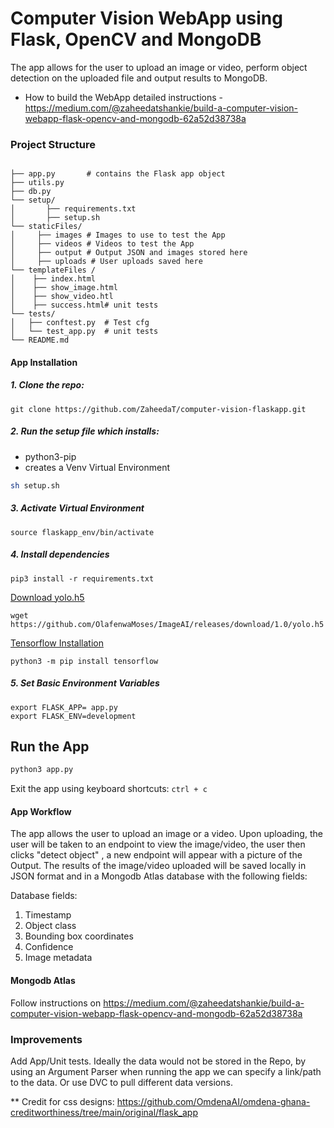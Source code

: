 # Computer Vision WebApp using Flask, OpenCV and MongoDB

The app allows for the user to upload an image or video, perform object detection on the uploaded file and output results to MongoDB.
* How to build the WebApp detailed instructions - https://medium.com/@zaheedatshankie/build-a-computer-vision-webapp-flask-opencv-and-mongodb-62a52d38738a

### Project Structure
```shell

├── app.py       # contains the Flask app object
├── utils.py
├── db.py
└── setup/
│       ├── requirements.txt
│       ├── setup.sh 
└── staticFiles/
│     ├── images # Images to use to test the App
│     ├── videos # Videos to test the App
│     ├── output # Output JSON and images stored here
│     ├── uploads # User uploads saved here
└── templateFiles /
│    ├── index.html
│    ├── show_image.html
│    ├── show_video.htl
│    ├── success.html# unit tests
└── tests/
│   ├── conftest.py  # Test cfg
│   └── test_app.py  # unit tests
└── README.md
```

#### App Installation
##### 1. Clone the repo:
```shell
git clone https://github.com/ZaheedaT/computer-vision-flaskapp.git
```
##### 2. Run the setup file which installs:
* python3-pip
* creates a Venv Virtual Environment 

```sh 
sh setup.sh
```
##### 3. Activate Virtual Environment
```shell
source flaskapp_env/bin/activate
```
##### 4. Install dependencies

```shell
pip3 install -r requirements.txt
```

<ins>Download yolo.h5</ins>

`wget https://github.com/OlafenwaMoses/ImageAI/releases/download/1.0/yolo.h5`

<ins>Tensorflow Installation</ins>

`python3 -m pip install tensorflow`

##### 5. Set Basic Environment Variables
```
export FLASK_APP= app.py
export FLASK_ENV=development
```

## Run the App
```sh
python3 app.py
```
Exit the app using keyboard shortcuts:
`ctrl + c`

#### App Workflow
The app allows the user to upload an image or a video.
Upon uploading, the user will be taken to an endpoint to view the image/video, the user then clicks "detect object" , a new endpoint will appear with a picture of the Output. The results of the image/video uploaded will be saved locally in JSON format and in a Mongodb Atlas database with the following fields:

Database fields:
1. Timestamp
2. Object class
3. Bounding box coordinates
4. Confidence
5. Image metadata 


#### Mongodb Atlas
Follow instructions on https://medium.com/@zaheedatshankie/build-a-computer-vision-webapp-flask-opencv-and-mongodb-62a52d38738a

### Improvements 
Add App/Unit tests. Ideally the data would not be stored in the Repo, by using an Argument Parser when running the app we can specify a link/path to the data. Or use DVC to pull different data versions. 

** Credit for css designs: https://github.com/OmdenaAI/omdena-ghana-creditworthiness/tree/main/original/flask_app



